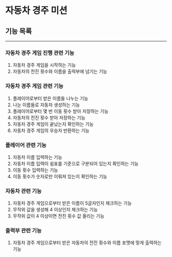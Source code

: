 # 자동차 경주 미션

## 기능 목록

---

### 자동차 경주 게임 진행 관련 기능

1. 자동차 경주 게임을 시작하는 기능
2. 자동차의 전진 횟수와 이름을 출력부에 넘기는 기능

### 자동차 경주 게임 관련 기능

1. 플레이어로부터 받은 이름들 나누는 기능
2. 나눈 이름들로 자동차 생성하는 기능
3. 플레이어로부터 몇 번 이동 횟수 받아 저장하는 기능
4. 자동차의 전진 횟수 받아 저장하는 기능
5. 자동차 경주 게임이 끝났는지 확인하는 기능
6. 자동차 경주 게임의 우승자 반환하는 기능

### 플레이어 관련 기능

1. 자동차 이름 입력하는 기능
2. 자동차 이름 입력이 쉼표를 기준으로 구분되어 있는지 확인하는 기능
3. 이동 횟수 입력하는 기능
4. 이동 횟수가 숫자로만 이뤄져 있는지 확인하는 기능

### 자동차 관련 기능

1. 자동차 경주 게임으로부터 받은 이름이 5글자인지 체크하는 기능
2. 무작위 값을 생성해 4 이상인지 체크하는 기능
3. 무작위 값이 4 이상이면 전진 횟수 값 올리는 기능

### 출력부 관련 기능

1. 자동차 경주 게임으로부터 받은 자동차의 전진 횟수와 이름 포맷에 맞게 출력하는 기능
